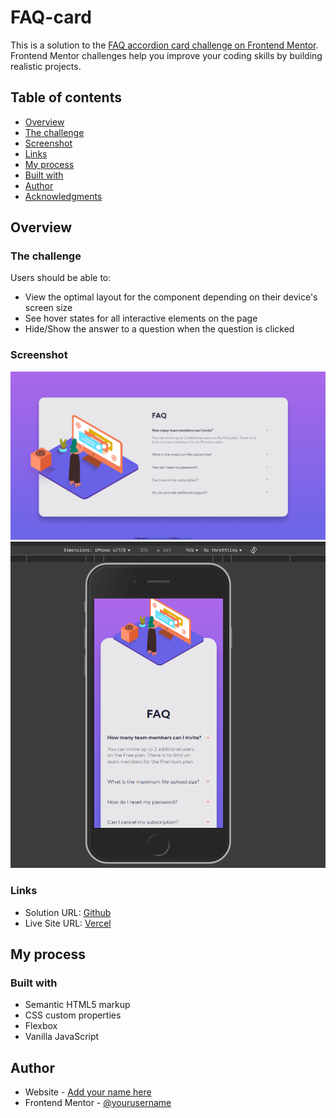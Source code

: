 # FAQ-card

This is a solution to the [FAQ accordion card challenge on Frontend Mentor](https://www.frontendmentor.io/challenges/faq-accordion-card-XlyjD0Oam). Frontend Mentor challenges help you improve your coding skills by building realistic projects. 

## Table of contents

  - [Overview](#overview)
  - [The challenge](#the-challenge)
  - [Screenshot](#screenshot)
  - [Links](#links)
  - [My process](#my-process)
  - [Built with](#built-with)
  - [Author](#author)
  - [Acknowledgments](#acknowledgments)


## Overview

### The challenge

Users should be able to:

- View the optimal layout for the component depending on their device's screen size
- See hover states for all interactive elements on the page
- Hide/Show the answer to a question when the question is clicked

### Screenshot

![](/screenshots/Screenshot1.png)
![](/screenshots/Screenshot2.png)



### Links

- Solution URL: [Github](https://github.com/theMungai/FAQ-card)
- Live Site URL: [Vercel](https://your-live-site-url.com)

## My process

### Built with

- Semantic HTML5 markup
- CSS custom properties
- Flexbox
- Vanilla JavaScript
## Author

- Website - [Add your name here](https://www.your-site.com)
- Frontend Mentor - [@yourusername](https://www.frontendmentor.io/profile/theMungai)

